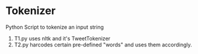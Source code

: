 # Tokenizer
Python Script to tokenize an input string


1. T1.py uses nltk and it's TweetTokenizer
2. T2.py harcodes certain pre-defined "words" and uses them accordingly.
